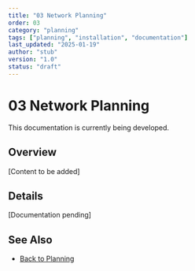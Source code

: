 ```yaml
---
title: "03 Network Planning"
order: 03
category: "planning"
tags: ["planning", "installation", "documentation"]
last_updated: "2025-01-19"
author: "stub"
version: "1.0"
status: "draft"
---
```


# 03 Network Planning

This documentation is currently being developed.

## Overview

[Content to be added]

## Details

[Documentation pending]

## See Also

- [Back to Planning](./README.md)
